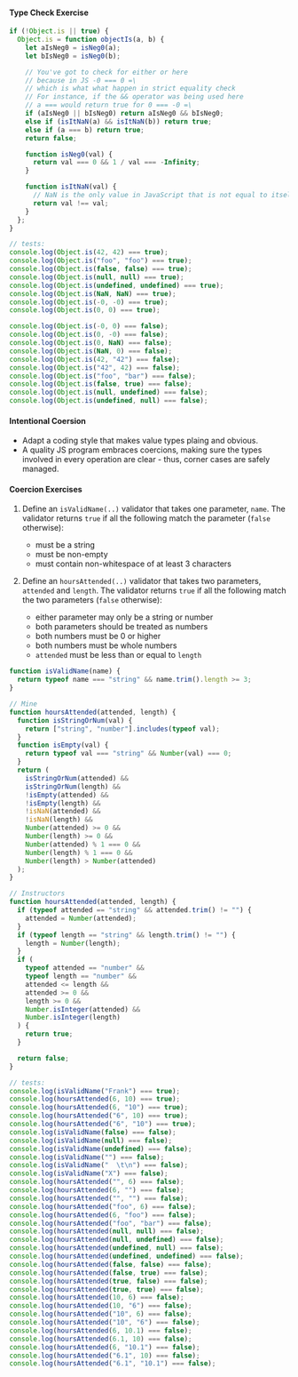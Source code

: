 #### Type Check Exercise

```js
if (!Object.is || true) {
  Object.is = function objectIs(a, b) {
    let aIsNeg0 = isNeg0(a);
    let bIsNeg0 = isNeg0(b);

    // You've got to check for either or here
    // because in JS -0 === 0 =\
    // which is what what happen in strict equality check
    // For instance, if the && operator was being used here
    // a === would return true for 0 === -0 =\
    if (aIsNeg0 || bIsNeg0) return aIsNeg0 && bIsNeg0;
    else if (isItNaN(a) && isItNaN(b)) return true;
    else if (a === b) return true;
    return false;

    function isNeg0(val) {
      return val === 0 && 1 / val === -Infinity;
    }

    function isItNaN(val) {
      // NaN is the only value in JavaScript that is not equal to itself
      return val !== val;
    }
  };
}

// tests:
console.log(Object.is(42, 42) === true);
console.log(Object.is("foo", "foo") === true);
console.log(Object.is(false, false) === true);
console.log(Object.is(null, null) === true);
console.log(Object.is(undefined, undefined) === true);
console.log(Object.is(NaN, NaN) === true);
console.log(Object.is(-0, -0) === true);
console.log(Object.is(0, 0) === true);

console.log(Object.is(-0, 0) === false);
console.log(Object.is(0, -0) === false);
console.log(Object.is(0, NaN) === false);
console.log(Object.is(NaN, 0) === false);
console.log(Object.is(42, "42") === false);
console.log(Object.is("42", 42) === false);
console.log(Object.is("foo", "bar") === false);
console.log(Object.is(false, true) === false);
console.log(Object.is(null, undefined) === false);
console.log(Object.is(undefined, null) === false);
```

#### Intentional Coersion

- Adapt a coding style that makes value types plaing and obvious.
- A quality JS program embraces coercions, making sure the types involved in every operation are clear - thus, corner cases are safely managed.

#### Coercion Exercises

1. Define an `isValidName(..)` validator that takes one parameter, `name`. The validator returns `true` if all the following match the parameter (`false` otherwise):

   - must be a string
   - must be non-empty
   - must contain non-whitespace of at least 3 characters

2. Define an `hoursAttended(..)` validator that takes two parameters, `attended` and `length`. The validator returns `true` if all the following match the two parameters (`false` otherwise):

   - either parameter may only be a string or number
   - both parameters should be treated as numbers
   - both numbers must be 0 or higher
   - both numbers must be whole numbers
   - `attended` must be less than or equal to `length`

```js
function isValidName(name) {
  return typeof name === "string" && name.trim().length >= 3;
}

// Mine
function hoursAttended(attended, length) {
  function isStringOrNum(val) {
    return ["string", "number"].includes(typeof val);
  }
  function isEmpty(val) {
    return typeof val === "string" && Number(val) === 0;
  }
  return (
    isStringOrNum(attended) &&
    isStringOrNum(length) &&
    !isEmpty(attended) &&
    !isEmpty(length) &&
    !isNaN(attended) &&
    !isNaN(length) &&
    Number(attended) >= 0 &&
    Number(length) >= 0 &&
    Number(attended) % 1 === 0 &&
    Number(length) % 1 === 0 &&
    Number(length) > Number(attended)
  );
}

// Instructors
function hoursAttended(attended, length) {
  if (typeof attended == "string" && attended.trim() != "") {
    attended = Number(attended);
  }
  if (typeof length == "string" && length.trim() != "") {
    length = Number(length);
  }
  if (
    typeof attended == "number" &&
    typeof length == "number" &&
    attended <= length &&
    attended >= 0 &&
    length >= 0 &&
    Number.isInteger(attended) &&
    Number.isInteger(length)
  ) {
    return true;
  }

  return false;
}

// tests:
console.log(isValidName("Frank") === true);
console.log(hoursAttended(6, 10) === true);
console.log(hoursAttended(6, "10") === true);
console.log(hoursAttended("6", 10) === true);
console.log(hoursAttended("6", "10") === true);
console.log(isValidName(false) === false);
console.log(isValidName(null) === false);
console.log(isValidName(undefined) === false);
console.log(isValidName("") === false);
console.log(isValidName("  \t\n") === false);
console.log(isValidName("X") === false);
console.log(hoursAttended("", 6) === false);
console.log(hoursAttended(6, "") === false);
console.log(hoursAttended("", "") === false);
console.log(hoursAttended("foo", 6) === false);
console.log(hoursAttended(6, "foo") === false);
console.log(hoursAttended("foo", "bar") === false);
console.log(hoursAttended(null, null) === false);
console.log(hoursAttended(null, undefined) === false);
console.log(hoursAttended(undefined, null) === false);
console.log(hoursAttended(undefined, undefined) === false);
console.log(hoursAttended(false, false) === false);
console.log(hoursAttended(false, true) === false);
console.log(hoursAttended(true, false) === false);
console.log(hoursAttended(true, true) === false);
console.log(hoursAttended(10, 6) === false);
console.log(hoursAttended(10, "6") === false);
console.log(hoursAttended("10", 6) === false);
console.log(hoursAttended("10", "6") === false);
console.log(hoursAttended(6, 10.1) === false);
console.log(hoursAttended(6.1, 10) === false);
console.log(hoursAttended(6, "10.1") === false);
console.log(hoursAttended("6.1", 10) === false);
console.log(hoursAttended("6.1", "10.1") === false);
```
